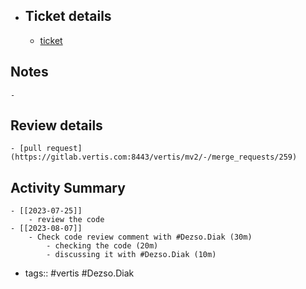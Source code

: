 - ## Ticket details
	- [ticket](https://gitlab.vertis.com:8443/vertis/mv2/-/issues/6162)
## Notes
	-
## Review details
	- [pull request](https://gitlab.vertis.com:8443/vertis/mv2/-/merge_requests/259)
## Activity Summary
	- [[2023-07-25]]
		- review the code
	- [[2023-08-07]]
		- Check code review comment with #Dezso.Diak (30m)
			- checking the code (20m)
			- discussing it with #Dezso.Diak (10m)
- tags:: #vertis #Dezso.Diak